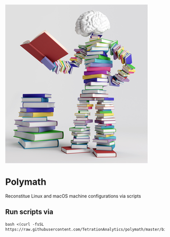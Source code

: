 ![Polly](https://github.com/TetrationAnalytics/polymath/raw/images/polly.jpg "Polly")

# Polymath

Reconstitue Linux and macOS machine configurations via scripts

## Run scripts via

```
bash <(curl -fsSL https://raw.githubusercontent.com/TetrationAnalytics/polymath/master/bin/polly)
```
